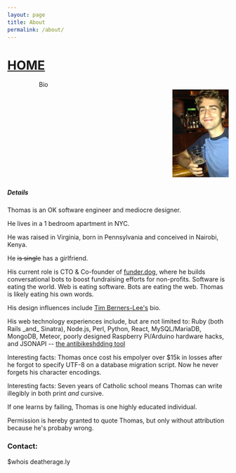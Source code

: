 ```yaml
---
layout: page
title: About
permalink: /about/
---
```

<h1><a href="/">HOME</a></h1>
<div style="width:200px;"><marquee><blink>Bio</blink></marquee></div>
<div><marquee><img src="/images/avatar.jpg" /></marquee></div>

<h5>Details</h5>
<p>Thomas is an OK software engineer and mediocre designer. </p>
<p>He lives in a 1 bedroom apartment in NYC.</p>
<p>He was raised in Virginia, born in Pennsylvania and conceived in Nairobi, Kenya.</p>
<p>He <span style="text-decoration: line-through;">is single</span> has a girlfriend.</p>
<p>His current role is CTO & Co-founder of <a href="https://funder.dog/">funder.dog</a>, where he builds conversational bots to boost fundraising efforts for non-profits. Software is eating the world. Web is eating software. Bots are eating the web. Thomas is likely eating his own words.</p>
<p>His design influences include <a href="https://www.w3.org/People/Berners-Lee/">Tim Berners-Lee's</a> bio.</p>
<p>His web technology experiences include, but are not limited to: Ruby (both Rails _and_ Sinatra), Node.js, Perl, Python, React, MySQL/MariaDB, MongoDB, Meteor, poorly designed Raspberry Pi/Arduino hardware hacks, and JSONAPI -- <a href="http://jsonapi.org/">the antibikeshdding tool</a></p>
<p>Interesting facts: Thomas once cost his empolyer over $15k in losses after he forgot to specify UTF-8 on a database migration script. Now he never forgets his character encodings. </p>
<p>Interesting facts: Seven years of Catholic school means Thomas can write illegibly in both print <i>and</i> cursive.</p>
<p>If one learns by failing, Thomas is one highly educated individual.</p>
<p>Permission is hereby granted to quote Thomas, but only without attribution because he's probaby wrong.</p>


<h3>Contact:</h3>
$whois deatherage.ly

